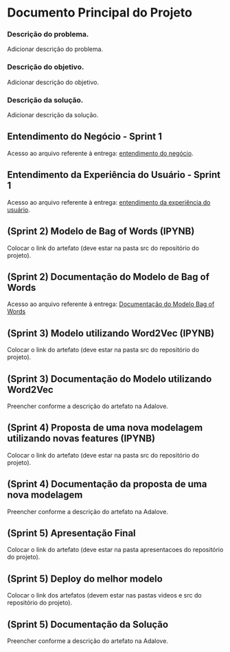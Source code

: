 # Documento Principal do Projeto

### Descrição do problema.
Adicionar descrição do problema.
### Descrição do objetivo.
Adicionar descrição do objetivo.
### Descrição da solução.
Adicionar descrição da solução.

## Entendimento do Negócio - Sprint 1

Acesso ao arquivo referente à entrega: [entendimento do negócio](https://github.com/2023M6T4-Inteli/Projeto1/blob/dev/documentos/EntendimentoNegocio.md).

## Entendimento da Experiência do Usuário - Sprint 1

Acesso ao arquivo referente à entrega: [entendimento da experiência do usuário](https://github.com/2023M6T4-Inteli/Projeto1/blob/dev/documentos/EntendimentoUX.md). 

## (Sprint 2) Modelo de Bag of Words (IPYNB)

Colocar o link do artefato (deve estar na pasta src do repositório do projeto).

## (Sprint 2) Documentação do Modelo de Bag of Words

Acesso ao arquivo referente à entrega: [Documentação do Modelo Bag of Words](https://github.com/2023M6T4-Inteli/Projeto1/blob/dev/documentos/Notebook.md)

## (Sprint 3) Modelo utilizando Word2Vec (IPYNB)

Colocar o link do artefato (deve estar na pasta src do repositório do projeto).

## (Sprint 3) Documentação do Modelo utilizando Word2Vec

Preencher conforme a descrição do artefato na Adalove.

## (Sprint 4) Proposta de uma nova modelagem utilizando novas features (IPYNB)

Colocar o link do artefato (deve estar na pasta src do repositório do projeto).

## (Sprint 4) Documentação da proposta de uma nova modelagem

Preencher conforme a descrição do artefato na Adalove.

## (Sprint 5) Apresentação Final

Colocar o link do artefato (deve estar na pasta apresentacoes do repositório do projeto).

## (Sprint 5) Deploy do melhor modelo

Colocar o link dos artefatos (devem estar nas pastas videos e src do repositório do projeto).

## (Sprint 5) Documentação da Solução

Preencher conforme a descrição do artefato na Adalove.

